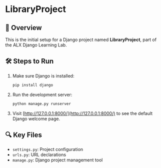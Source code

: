 # LibraryProject

## 🔰 Overview
This is the initial setup for a Django project named **LibraryProject**, part of the ALX Django Learning Lab.

## 🛠 Steps to Run

1. Make sure Django is installed:
   ```bash
   pip install django
   ```

2. Run the development server:
   ```bash
   python manage.py runserver
   ```

3. Visit [http://127.0.0.1:8000/](http://127.0.0.1:8000/) to see the default Django welcome page.

## 🔍 Key Files

- `settings.py`: Project configuration
- `urls.py`: URL declarations
- `manage.py`: Django project management tool
